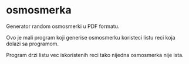 osmosmerka
==========

Generator random osmosmerki u PDF formatu.

Ovo je mali program koji generise osmosmerku koristeci listu reci koja dolazi sa programom.

Program drzi listu vec iskoristenih reci tako nijedna osmosmerka nije ista.